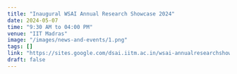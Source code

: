 ```yaml
---
title: "Inaugural WSAI Annual Research Showcase 2024"
date: 2024-05-07
time: "9:30 AM to 04:00 PM"
venue: "IIT Madras"
image: "/images/news-and-events/1.png"
tags: []
link: "https://sites.google.com/dsai.iitm.ac.in/wsai-annualresearchshowcase24/"
draft: false
---
```





